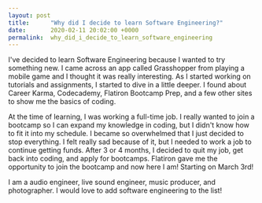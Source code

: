 ```yaml
---
layout: post
title:      "Why did I decide to learn Software Engineering?"
date:       2020-02-11 20:02:00 +0000
permalink:  why_did_i_decide_to_learn_software_engineering
---
```



I've decided to learn Software Engineering because I wanted to try something new. I came across an app called Grasshopper from playing a mobile game and I thought it was really interesting. As I started working on tutorials and assignments, I started to dive in a little deeper. I found about Career Karma, Codecademy, Flatiron Bootcamp Prep, and a few other sites to show me the basics of coding.

At the time of learning, I was working a full-time job. I really wanted to join a bootcamp so I can expand my knowledge in coding, but I didn't know how to fit it into my schedule. I became so overwhelmed that I just decided to stop everything. I felt really sad because of it, but I needed to work a job to continue getting funds. After 3 or 4 months, I decided to quit my job, get back into coding, and apply for bootcamps. Flatiron gave me the opportunity to join the bootcamp and now here I am! Starting on March 3rd!

I am a audio engineer, live sound engineer, music producer, and photographer. I would love to add software engineering to the list!
